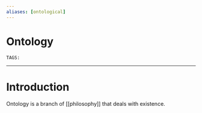 ```yaml
---
aliases: [ontological]
---
```

# Ontology
`TAGS:` 

---
# Introduction
Ontology is a branch of [[philosophy]] that deals with existence. 
